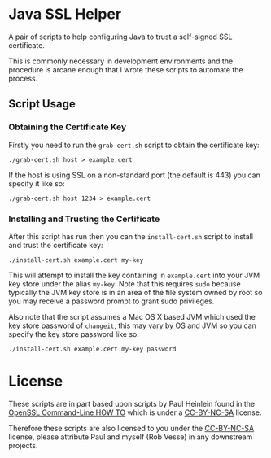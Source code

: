 # Java SSL Helper

A pair of scripts to help configuring Java to trust a self-signed SSL certificate.

This is commonly necessary in development environments and the procedure is arcane enough that I wrote these scripts to automate the process.

## Script Usage

### Obtaining the Certificate Key

Firstly you need to run the `grab-cert.sh` script to obtain the certificate key:

    ./grab-cert.sh host > example.cert

If the host is using SSL on a non-standard port (the default is 443) you can specify it like so:

    ./grab-cert.sh host 1234 > example.cert

### Installing and Trusting the Certificate

After this script has run then you can the `install-cert.sh` script to install and trust the certificate key:

    ./install-cert.sh example.cert my-key

This will attempt to install the key containing in `example.cert` into your JVM key store under the alias `my-key`.  Note that this requires `sudo` because typically the JVM key store is in an area of the file system owned by root so you may receive a password prompt to grant sudo privileges.

Also note that the script assumes a Mac OS X based JVM which used the key store password of `changeit`, this may vary by OS and JVM so you can specify the key store password like so:

    ./install-cert.sh example.cert my-key password

# License

These scripts are in part based upon scripts by Paul Heinlein found in the [OpenSSL Command-Line HOW TO][1] which is under a [CC-BY-NC-SA][2] license.

Therefore these scripts are also licensed to you under the [CC-BY-NC-SA][2] license, please attribute Paul and myself (Rob Vesse) in any downstream projects.

[1]: http://www.madboa.com/geek/openssl/#cert-retrieve
[2]: http://creativecommons.org/licenses/by-nc-sa/3.0/